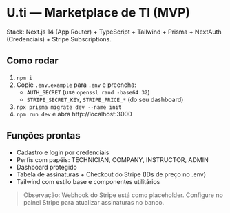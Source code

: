 # U.ti — Marketplace de TI (MVP)

Stack: Next.js 14 (App Router) + TypeScript + Tailwind + Prisma + NextAuth (Credenciais) + Stripe Subscriptions.

## Como rodar
1) `npm i`
2) Copie `.env.example` para `.env` e preencha:
   - `AUTH_SECRET` (use `openssl rand -base64 32`)
   - `STRIPE_SECRET_KEY`, `STRIPE_PRICE_*` (do seu dashboard)
3) `npx prisma migrate dev --name init`
4) `npm run dev` e abra http://localhost:3000

## Funções prontas
- Cadastro e login por credenciais
- Perfis com papéis: TECHNICIAN, COMPANY, INSTRUCTOR, ADMIN
- Dashboard protegido
- Tabela de assinaturas + Checkout do Stripe (IDs de preço no .env)
- Tailwind com estilo base e componentes utilitários

> Observação: Webhook do Stripe está como placeholder. Configure no painel Stripe para atualizar assinaturas no banco.
